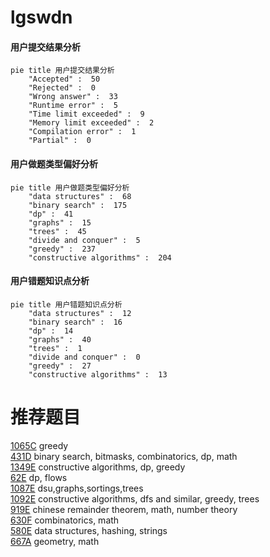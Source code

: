 # lgswdn

<!-- tabs:start -->



#### **用户提交结果分析**

```mermaid
pie title 用户提交结果分析
    "Accepted" :  50
    "Rejected" :  0
    "Wrong answer" :  33
    "Runtime error" :  5
    "Time limit exceeded" :  9
    "Memory limit exceeded" :  2
    "Compilation error" :  1
    "Partial" :  0
```

#### **用户做题类型偏好分析**

```mermaid
pie title 用户做题类型偏好分析
    "data structures" :  68
    "binary search" :  175
    "dp" :  41
    "graphs" :  15
    "trees" :  45
    "divide and conquer" :  5
    "greedy" :  237
    "constructive algorithms" :  204
```
#### **用户错题知识点分析**

```mermaid
pie title 用户错题知识点分析
    "data structures" :  12
    "binary search" :  16
    "dp" :  14
    "graphs" :  40
    "trees" :  1
    "divide and conquer" :  0
    "greedy" :  27
    "constructive algorithms" :  13
```



<!-- tabs:end -->
# 推荐题目
[1065C](https://codeforces.com/contest/1065/problem/C)		greedy		  
[431D](https://codeforces.com/contest/431/problem/D)		binary search,
                        bitmasks,
                        combinatorics,
                        dp,
                        math		  
[1349E](https://codeforces.com/contest/1349/problem/E)		constructive algorithms,
                        dp,
                        greedy		  
[62E](https://codeforces.com/contest/62/problem/E)		dp,
                        flows		  
[1087E](https://codeforces.com/contest/1087/problem/E)		dsu,graphs,sortings,trees		  
[1092E](https://codeforces.com/contest/1092/problem/E)		constructive algorithms,
                        dfs and similar,
                        greedy,
                        trees		  
[919E](https://codeforces.com/contest/919/problem/E)		chinese remainder theorem,
                        math,
                        number theory		  
[630F](https://codeforces.com/contest/630/problem/F)		combinatorics,
                        math		  
[580E](https://codeforces.com/contest/580/problem/E)		data structures,
                        hashing,
                        strings		  
[667A](https://codeforces.com/contest/667/problem/A)		geometry,
                        math		  
